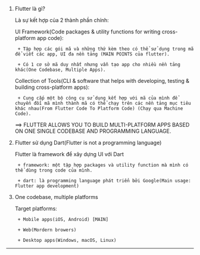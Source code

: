 1. Flutter là gì?

	Là sự kết hợp của 2 thành phần chính:

	UI Framework(Code packages & utility functions for writing cross-platform app code): 

		+ Tập hợp các gói mã và những thứ kèm theo có thể sử dụng trong mã để viết các app, UI đa nền tảng (MAIN POINTS của flutter).

		+ Có 1 cơ sở mã duy nhất nhưng vẫn tạo app cho nhiều nền tảng khác(One Codebase, Multiple Apps).

	Collection of Tools(CLI & software that helps with developing, testing & building cross-platform apps):

		+ Cung cấp một bộ công cụ sử dụng kết hợp với mã của mình để chuyển đổi mã mình thành mã có thể chạy trên các nền tảng mục tiêu khác nhau(From Flutter Code To Platform Code) (Chạy qua Machine Code).

	==> FLUTTER ALLOWS YOU TO BUILD MULTI-PLATFORM APPS BASED ON ONE SINGLE CODEBASE AND PROGRAMMING LANGUAGE.

2. Flutter sử dụng Dart(Flutter is not a programming language)

	Flutter là framework để xây dựng UI với Dart

		+ framework: một tập hợp packages và utility function mà mình có thể dùng trong code của mình.

		+ dart: là programming language phát triển bởi Google(Main usage: Flutter app development)

3. One codebase, multiple platforms 

	Target platforms:

		+ Mobile apps(iOS, Android) [MAIN]

		+ Web(Mordern browers)

		+ Desktop apps(Windows, macOS, Linux)

-----------------------------------
